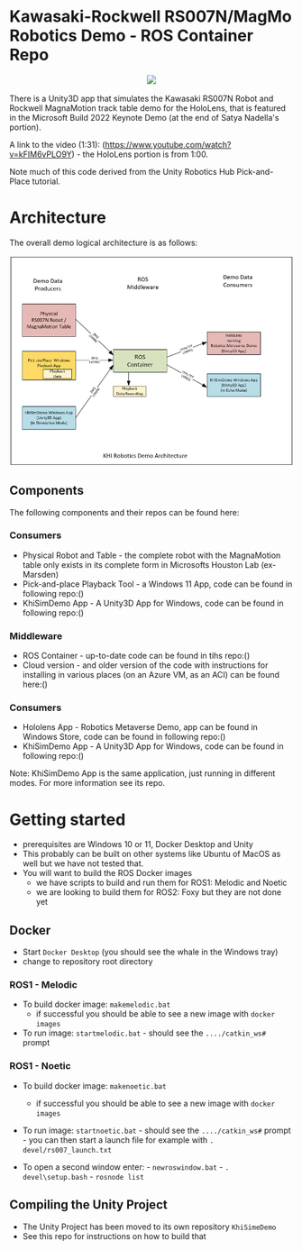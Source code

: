 
# Kawasaki-Rockwell RS007N/MagMo Robotics Demo - ROS Container Repo
 

<p align="center"><img src="img/SimTrayToRail.gif" alt-"Robot sorting small boxes from tray to track" width="800"/></p>




There is a Unity3D app that simulates the Kawasaki RS007N Robot and Rockwell MagnaMotion track table demo for the HoloLens, that is featured in the Microsoft Build 2022 Keynote Demo (at the end of Satya Nadella's portion).

A link to the video (1:31): (https://www.youtube.com/watch?v=kFIM6vPLO9Y) - the HoloLens portion is from 1:00.

Note much of this code derived from the Unity Robotics Hub Pick-and-Place tutorial.

# Architecture
The overall demo logical architecture is as follows:

<p align="center"><img src="img/DemoArch01.png" alt-"Logical Architecture of demo" width="800"/></p>

## Components 
The following components and their repos can be found here:

### Consumers
- Physical Robot and Table - the complete robot with the MagnaMotion table only exists in its complete form in Microsofts Houston Lab (ex-Marsden)
- Pick-and-place Playback Tool - a Windows 11 App, code can be found in following repo:()
- KhiSimDemo App - A Unity3D App for Windows, code can be found in following repo:()

### Middleware
- ROS Container - up-to-date code can be found in tihs repo:()
- Cloud version - and older version of the code with instructions for installing in various places (on an Azure VM, as an ACI) can be found here:()

### Consumers
- Hololens App - Robotics Metaverse Demo, app can be found in Windows Store, code can be found in following repo:()
- KhiSimDemo App - A Unity3D App for Windows, code can be found in following repo:()

Note: KhiSimDemo App is the same application, just running in different modes. For more information see its repo.


# Getting started
- prerequisites are Windows 10 or 11, Docker Desktop and Unity
- This probably can be built on other systems like Ubuntu of MacOS as well but we have not tested that.
- You will want to build the ROS Docker images 
   - we have scripts to build and run them for ROS1: Melodic and Noetic
   - we are looking to build them for ROS2: Foxy but they are not done yet

## Docker
- Start `Docker Desktop` (you should see the whale in the Windows tray)
- change to repository root directory

### ROS1 - Melodic
- To build docker image: `makemelodic.bat`
	- if successful you should be able to see a new image with `docker images`
- To run image: `startmelodic.bat`
    	- should see the `..../catkin_ws#` prompt

### ROS1 - Noetic
- To build docker image: `makenoetic.bat`
	- if successful you should be able to see a new image with `docker images`
- To run image: `startnoetic.bat`
      - should see the `..../catkin_ws#` prompt
      - you can then start a launch file for example with `. devel/rs007_launch.txt`
      
- To open a second window enter:
      - `newroswindow.bat`
      - `. devel\setup.bash`
      - `rosnode list`
      

## Compiling the Unity Project
- The Unity Project has been moved to its own repository `KhiSimeDemo` 
- See this repo for instructions on how to build that

